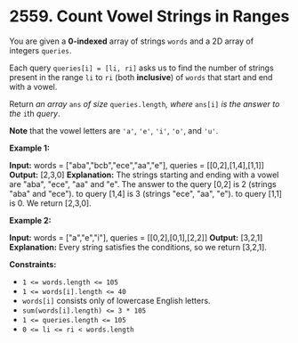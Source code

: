 # 2559. Count Vowel Strings in Ranges 

You are given a **0-indexed** array of strings `words` and a 2D array of integers `queries`.

Each query `queries[i] = [li, ri]` asks us to find the number of strings present in the range `li` to `ri` (both **inclusive**) of `words` that start and end with a vowel.

Return _an array_ `ans` _of size_ `queries.length`_, where_ `ans[i]` _is the answer to the_ `i`th _query_.

**Note** that the vowel letters are `'a'`, `'e'`, `'i'`, `'o'`, and `'u'`.

**Example 1:**

**Input:** words = ["aba","bcb","ece","aa","e"], queries = [[0,2],[1,4],[1,1]]
**Output:** [2,3,0]
**Explanation:** The strings starting and ending with a vowel are "aba", "ece", "aa" and "e".
The answer to the query [0,2] is 2 (strings "aba" and "ece").
to query [1,4] is 3 (strings "ece", "aa", "e").
to query [1,1] is 0.
We return [2,3,0].

**Example 2:**

**Input:** words = ["a","e","i"], queries = [[0,2],[0,1],[2,2]]
**Output:** [3,2,1]
**Explanation:** Every string satisfies the conditions, so we return [3,2,1].

**Constraints:**

- `1 <= words.length <= 105`
- `1 <= words[i].length <= 40`
- `words[i]` consists only of lowercase English letters.
- `sum(words[i].length) <= 3 * 105`
- `1 <= queries.length <= 105`
- `0 <= li <= ri < words.length`